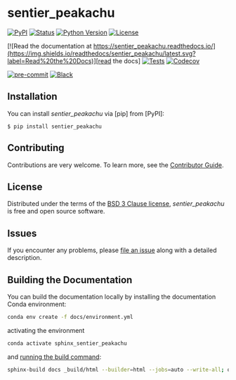 # sentier_peakachu

[![PyPI](https://img.shields.io/pypi/v/sentier_peakachu.svg)][pypi status]
[![Status](https://img.shields.io/pypi/status/sentier_peakachu.svg)][pypi status]
[![Python Version](https://img.shields.io/pypi/pyversions/sentier_peakachu)][pypi status]
[![License](https://img.shields.io/pypi/l/sentier_peakachu)][license]

[![Read the documentation at https://sentier_peakachu.readthedocs.io/](https://img.shields.io/readthedocs/sentier_peakachu/latest.svg?label=Read%20the%20Docs)][read the docs]
[![Tests](https://github.com/TimoDiepers/sentier_peakachu/actions/workflows/python-test.yml/badge.svg)][tests]
[![Codecov](https://codecov.io/gh/TimoDiepers/sentier_peakachu/branch/main/graph/badge.svg)][codecov]

[![pre-commit](https://img.shields.io/badge/pre--commit-enabled-brightgreen?logo=pre-commit&logoColor=white)][pre-commit]
[![Black](https://img.shields.io/badge/code%20style-black-000000.svg)][black]

[pypi status]: https://pypi.org/project/sentier_peakachu/
[read the docs]: https://sentier_peakachu.readthedocs.io/
[tests]: https://github.com/TimoDiepers/sentier_peakachu/actions?workflow=Tests
[codecov]: https://app.codecov.io/gh/TimoDiepers/sentier_peakachu
[pre-commit]: https://github.com/pre-commit/pre-commit
[black]: https://github.com/psf/black

## Installation

You can install _sentier_peakachu_ via [pip] from [PyPI]:

```console
$ pip install sentier_peakachu
```

## Contributing

Contributions are very welcome.
To learn more, see the [Contributor Guide][Contributor Guide].

## License

Distributed under the terms of the [BSD 3 Clause license][License],
_sentier_peakachu_ is free and open source software.

## Issues

If you encounter any problems,
please [file an issue][Issue Tracker] along with a detailed description.


<!-- github-only -->

[command-line reference]: https://sentier_peakachu.readthedocs.io/en/latest/usage.html
[License]: https://github.com/TimoDiepers/sentier_peakachu/blob/main/LICENSE
[Contributor Guide]: https://github.com/TimoDiepers/sentier_peakachu/blob/main/CONTRIBUTING.md
[Issue Tracker]: https://github.com/TimoDiepers/sentier_peakachu/issues


## Building the Documentation

You can build the documentation locally by installing the documentation Conda environment:

```bash
conda env create -f docs/environment.yml
```

activating the environment

```bash
conda activate sphinx_sentier_peakachu
```

and [running the build command](https://www.sphinx-doc.org/en/master/man/sphinx-build.html#sphinx-build):

```bash
sphinx-build docs _build/html --builder=html --jobs=auto --write-all; open _build/html/index.html
```